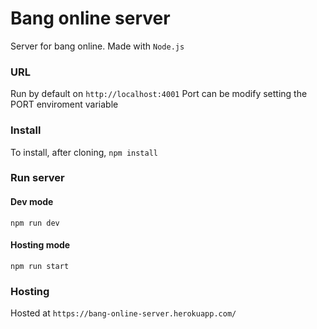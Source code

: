 # Bang online server
Server for bang online.
Made with `Node.js`

### URL
Run by default on `http://localhost:4001`
Port can be modify setting the PORT enviroment variable

### Install
To install, after cloning, `npm install`

### Run server
#### Dev mode
`npm run dev`

#### Hosting mode
`npm run start`

### Hosting
Hosted at `https://bang-online-server.herokuapp.com/`
